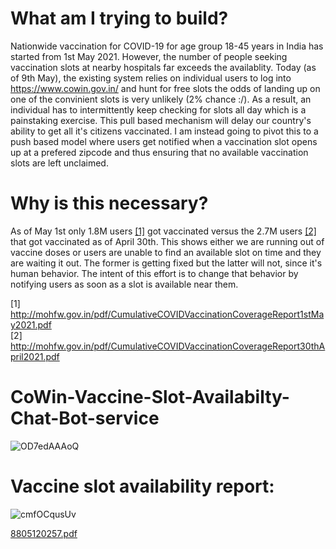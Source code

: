 # What am I trying to build?
Nationwide vaccination for COVID-19 for age group 18-45 years in India has started from 1st May 2021. However, the number of people seeking vaccination slots at nearby hospitals far exceeds the availablity. Today (as of 9th May), the existing system relies on individual users to log  into https://www.cowin.gov.in/ and hunt for free slots the odds of landing up on one of the convinient slots is very unlikely (2% chance :/). As a result, an individual has to intermittently  keep checking for slots all day which is a painstaking exercise. This pull based mechanism will delay our country's ability to get all it's citizens vaccinated. I am instead going to pivot this to a push based model where users get notified when a vaccination slot opens up at a prefered zipcode and thus ensuring that no available vaccination slots are left unclaimed.

# Why is this necessary?
As of May 1st only 1.8M users [[1]](http://mohfw.gov.in/pdf/CumulativeCOVIDVaccinationCoverageReport1stMay2021.pdf) got vaccinated versus the 2.7M users [[2]]( http://mohfw.gov.in/pdf/CumulativeCOVIDVaccinationCoverageReport30thApril2021.pdf) that got vaccinated as of April 30th. This shows either we are running out of vaccine doses or users are unable to find an available slot on time and they are waiting it out. The former is getting fixed but the latter will not, since it's human behavior. The intent of this effort is to change that behavior by notifying users as soon as a slot is available near them. 

[1] http://mohfw.gov.in/pdf/CumulativeCOVIDVaccinationCoverageReport1stMay2021.pdf 
<br>[2] http://mohfw.gov.in/pdf/CumulativeCOVIDVaccinationCoverageReport30thApril2021.pdf



# CoWin-Vaccine-Slot-Availabilty-Chat-Bot-service
![OD7edAAAoQ](https://user-images.githubusercontent.com/36961513/131427639-e0620a03-1c69-4d68-a34c-9c4ab604553c.gif) 


# Vaccine slot availability report:
![cmfOCqusUv](https://user-images.githubusercontent.com/36961513/131427729-99d17dd6-8f81-4494-b9f3-844f11dacd20.gif)


[8805120257.pdf](https://github.com/akanksh97/CoWin-Vaccine-Slot-Availabilty-chat-bot-service/files/7080480/8805120257.pdf)



